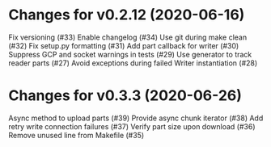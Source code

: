 # Changes for v0.2.12 (2020-06-16)
Fix versioning (#33)
Enable changelog (#34)
Use git during make clean (#32)
Fix setup.py formatting (#31)
Add part callback for writer (#30)
Suppress GCP and socket warnings in tests (#29)
Use generator to track reader parts (#27)
Avoid exceptions during failed Writer instantiation (#28)

# Changes for v0.3.3 (2020-06-26)
Async method to upload parts (#39)
Provide async chunk iterator (#38)
Add retry write connection failures (#37)
Verify part size upon download (#36)
Remove unused line from Makefile (#35)
